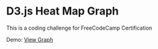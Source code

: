 # D3.js Heat Map Graph

This is a coding challenge for FreeCodeCamp Certification

Demo: [View Graph](https://codepen.io/mehmoodak/full/OBeQem/)
